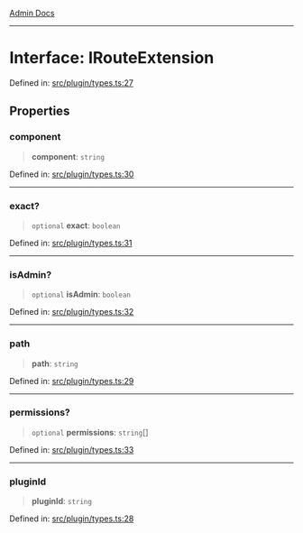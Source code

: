 [Admin Docs](/)

***

# Interface: IRouteExtension

Defined in: [src/plugin/types.ts:27](https://github.com/PalisadoesFoundation/talawa-admin/blob/main/src/plugin/types.ts#L27)

## Properties

### component

> **component**: `string`

Defined in: [src/plugin/types.ts:30](https://github.com/PalisadoesFoundation/talawa-admin/blob/main/src/plugin/types.ts#L30)

***

### exact?

> `optional` **exact**: `boolean`

Defined in: [src/plugin/types.ts:31](https://github.com/PalisadoesFoundation/talawa-admin/blob/main/src/plugin/types.ts#L31)

***

### isAdmin?

> `optional` **isAdmin**: `boolean`

Defined in: [src/plugin/types.ts:32](https://github.com/PalisadoesFoundation/talawa-admin/blob/main/src/plugin/types.ts#L32)

***

### path

> **path**: `string`

Defined in: [src/plugin/types.ts:29](https://github.com/PalisadoesFoundation/talawa-admin/blob/main/src/plugin/types.ts#L29)

***

### permissions?

> `optional` **permissions**: `string`[]

Defined in: [src/plugin/types.ts:33](https://github.com/PalisadoesFoundation/talawa-admin/blob/main/src/plugin/types.ts#L33)

***

### pluginId

> **pluginId**: `string`

Defined in: [src/plugin/types.ts:28](https://github.com/PalisadoesFoundation/talawa-admin/blob/main/src/plugin/types.ts#L28)
